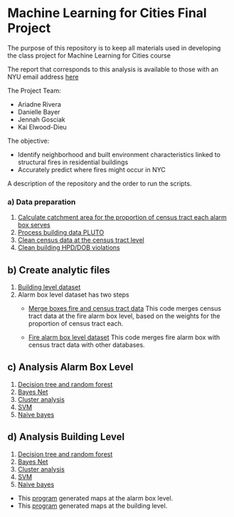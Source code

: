 # Machine Learning for Cities Final Project

The purpose of this repository is to keep all materials used in developing the class project for Machine Learning for Cities course

The report that corresponds to this analysis is available to those with an NYU email address [here](https://docs.google.com/document/d/1ffmuZ-yaQZHssITyP29HzoVuPaP2BKjKBC8_6fk5eyw/edit?usp=sharing)

The Project Team:
* Ariadne Rivera
* Danielle Bayer
* Jennah Gosciak
* Kai Elwood-Dieu

The objective:
* Identify neighborhood and built environment characteristics linked to structural fires in residential buildings
* Accurately predict where fires might occur in NYC 

A description of the repository and the order to run the scripts.

### a) Data preparation

1. [Calculate catchment area for the proportion of census tract each alarm box serves](code/00a_calculate_catchment.ipynb)
2. [Process building data PLUTO](code/00b_data_processing.ipynb)
3. [Clean census data at the census tract level](code/00c_census2009_2019_data_processing.ipynb)
4. [Clean building HPD/DOB violations](code/00d_HPD_DOB_violations_data_processing.ipynb)

## b) Create analytic files

1. [Building level dataset](code/01_merge_bbl.ipynb)
2. Alarm box level dataset has two steps
    * [Merge boxes fire and census tract data](code/merge_boxes_boroughs.ipynb.ipynb)
This code merges census tract data at the fire alarm box level, based on the weights for the proportion of census tract each.

    * [Fire alarm box level dataset](code/02_merge_box.ipynb.ipynb.ipynb)
This code merges fire alarm box with census tract data with other databases.

## c) Analysis Alarm Box Level
1. [Decision tree and random forest](code/04a_rf_bayesnet_box.ipynb)
2. [Bayes Net](code/04a_rf_bayesnet_box.ipynb)
3. [Cluster analysis](code/06a_K_Means_EM_Box_Level.ipynb)
4. [SVM](code/05_SVMs.ipynb)
5. [Naive bayes](code/04b_naivebayes_gp_bbl.ipynb)

## d) Analysis Building Level
1. [Decision tree and random forest](code/03a_rf_bayesnet_bbl.ipynb)
2. [Bayes Net](code/03a_rf_bayesnet_bbl.ipynb)
3. [Cluster analysis](code/06b%20K-Means%20EM%20-%20BBL.ipynb)
4. [SVM](code/05_SVMs.ipynb)
5. [Naive bayes](code/03b_naivebayes_gp_bbl.ipynb)

* This [program](05a_pr_prob_box.ipynb) generated maps at the alarm box level.
* This [program](05a_pr_prob_bbl.ipynb) generated maps at the building level.